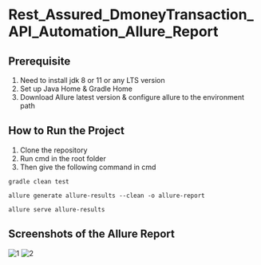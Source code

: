 # Rest_Assured_DmoneyTransaction_API_Automation_Allure_Report

## Prerequisite
1. Need to install jdk 8 or 11 or any LTS version
2. Set up Java Home & Gradle Home
3. Download Allure latest version & configure allure to the environment path

## How to Run the Project
1. Clone the repository
2. Run cmd in the root folder
3. Then give the following command in cmd


```
gradle clean test
```
```
allure generate allure-results --clean -o allure-report
```
```
allure serve allure-results
```

## Screenshots of the Allure Report
![1](https://user-images.githubusercontent.com/96170694/153255282-2014922d-46c7-4151-bb33-4753ecd3a544.JPG)
![2](https://user-images.githubusercontent.com/96170694/153255299-50244662-d70d-44d7-9b7f-4cfe7cd6c5a9.JPG)
